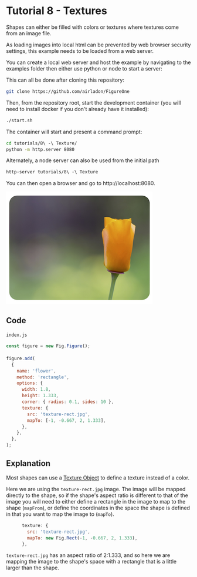 # Tutorial 8 - Textures

Shapes can either be filled with colors or textures where textures come from an image file.

As loading images into local html can be prevented by web browser security settings, this example needs to be loaded from a web server.

You can create a local web server and host the example by navigating to the examples folder then either use python or node to start a server:

This can all be done after cloning this repository:

```bash
git clone https://github.com/airladon/FigureOne
```

Then, from the repository root, start the development container (you will need to install docker if you don't already have it installed):
```bash
./start.sh
```

The container will start and present a command prompt:
```bash
cd tutorials/8\ -\ Texture/
python -m http.server 8080
```

Alternately, a node server can also be used from the initial path
```bash
http-server tutorials/8\ -\ Texture
```

You can then open a browser and go to http://localhost:8080.


![](example.png)


## Code
`index.js`
```js
const figure = new Fig.Figure();

figure.add(
  {
    name: 'flower',
    method: 'rectangle',
    options: {
      width: 1.8,
      height: 1.333,
      corner: { radius: 0.1, sides: 10 },
      texture: {
        src: 'texture-rect.jpg',
        mapTo: [-1, -0.667, 2, 1.333],
      },
    },
  },
);

```

## Explanation

Most shapes can use a [Texture Object](https://airladon.github.io/FigureOne/#obj_texture) to define a texture instead of a color.

Here we are using the `texture-rect.jpg` image. The image will be mapped directly to the shape, so if the shape's aspect ratio is different to that of the image you will need to either define a rectangle in the image to map to the shape (`mapFrom`), or define the coordinates in the space the shape is defined in that you want to map the image to (`mapTo`).

```js
      texture: {
        src: 'texture-rect.jpg',
        mapTo: new Fig.Rect(-1, -0.667, 2, 1.333),
      },
```
`texture-rect.jpg` has an aspect ratio of 2:1.333, and so here we are mapping the image to the shape's space with a rectangle that is a little larger than the shape.
